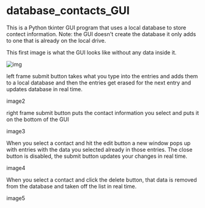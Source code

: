 # database_contacts_GUI

This is a Python tkinter GUI program that uses a local database to store contect information. Note: the GUI doesn't create the database it only adds to one that is already on the local drive.

This first image is what the GUI looks like without any data inside it.

![img](image1_no_data.JPG)

left frame submit button takes what you type into the entries and adds them to a local database and then the entries get erased for the next entry and updates database in real time.

image2

right frame submit button puts the contact information you select and puts it on the bottom of the GUI 

image3

When you select a contact and hit the edit button a new window pops up with entries with the data you selected already in those entries.
The close button is disabled, the submit button updates your changes in real time.

image4

When you select a contact and click the delete button, that data is removed from the database and taken off the list in real time.

image5
 

